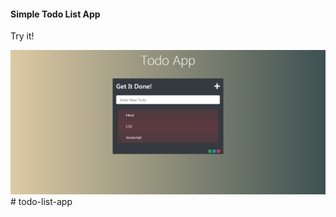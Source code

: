 <h4>Simple Todo List App</h4>
<p><a src="https://alaamou.github.io/todo-list-app/">Try it!</a></p>
<img src="todo.png">
# todo-list-app



